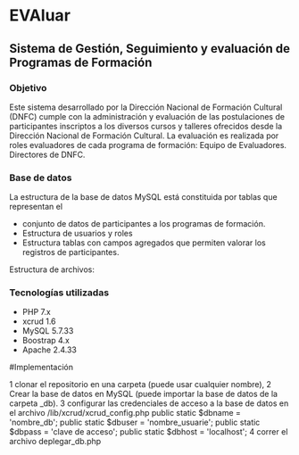 # EVAluar
## Sistema de Gestión, Seguimiento y evaluación de Programas de Formación

### Objetivo

Este sistema desarrollado por la Dirección Nacional de Formación Cultural (DNFC) cumple con la 
administración y evaluación de las postulaciones de participantes inscriptos a los diversos cursos y talleres ofrecidos desde la Dirección Nacional de Formación Cultural.
La evaluación es realizada por roles evaluadores de cada programa de formación: 
Equipo de Evaluadores.
Directores de DNFC.

### Base de datos

La estructura de la base de datos MySQL está constituida por tablas que representan el 
* conjunto de datos de participantes a los programas de formación.
* Estructura de usuarios y roles
* Estructura tablas con campos agregados que permiten valorar los registros de participantes.  

Estructura de archivos:


### Tecnologías utilizadas
* PHP 7.x
* xcrud 1.6
* MySQL 5.7.33
* Boostrap 4.x
* Apache 2.4.33

#Implementación

1 clonar el repositorio en una carpeta (puede usar cualquier nombre),
2 Crear la base de datos en MySQL (puede importar la base de datos de la carpeta _db).
3 configurar las credenciales de acceso a la base de datos en el archivo /lib/xcrud/xcrud_config.php
    public static $dbname = 'nombre_db'; 
    public static $dbuser = 'nombre_usuarie';
    public static $dbpass = 'clave de acceso'; 
    public static $dbhost = 'localhost';
4 correr el archivo deplegar_db.php


    
	
